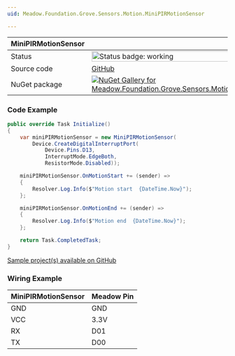 ```yaml
---
uid: Meadow.Foundation.Grove.Sensors.Motion.MiniPIRMotionSensor

---
```


| MiniPIRMotionSensor | |
|--------|--------|
| Status | <img src="https://img.shields.io/badge/Working-brightgreen" style="width: auto; height: -webkit-fill-available;" alt="Status badge: working" /> |
| Source code | [GitHub](https://github.com/WildernessLabs/Meadow.Foundation.Grove/tree/main/Source/MiniPIRMotionSensor) |
| NuGet package | <a href="https://www.nuget.org/packages/Meadow.Foundation.Grove.Sensors.Motion.MiniPIRMotionSensor/" target="_blank"><img src="https://img.shields.io/nuget/v/Meadow.Foundation.Grove.Sensors.Motion.MiniPIRMotionSensor.svg?label=Meadow.Foundation.Grove.Sensors.Motion.MiniPIRMotionSensor" alt="NuGet Gallery for Meadow.Foundation.Grove.Sensors.Motion.MiniPIRMotionSensor" /></a> |

### Code Example

```csharp
public override Task Initialize()
{
    var miniPIRMotionSensor = new MiniPIRMotionSensor(
        Device.CreateDigitalInterruptPort(
            Device.Pins.D13,
            InterruptMode.EdgeBoth,
            ResistorMode.Disabled));

    miniPIRMotionSensor.OnMotionStart += (sender) =>
    {
        Resolver.Log.Info($"Motion start  {DateTime.Now}");
    };

    miniPIRMotionSensor.OnMotionEnd += (sender) =>
    {
        Resolver.Log.Info($"Motion end  {DateTime.Now}");
    };

    return Task.CompletedTask;
}

```

[Sample project(s) available on GitHub](https://github.com/WildernessLabs/Meadow.Foundation.Grove/tree/main/Source/MiniPIRMotionSensor/Sample/MiniPIRMotionSensor_Sample)

### Wiring Example

| MiniPIRMotionSensor | Meadow Pin |
|--------|------------|
| GND    | GND        |
| VCC    | 3.3V       |
| RX     | D01        |
| TX     | D00        |

